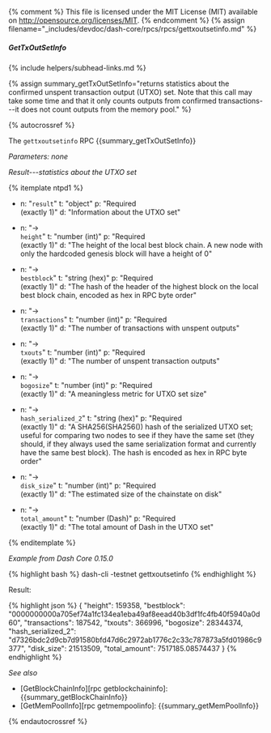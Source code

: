 {% comment %}
This file is licensed under the MIT License (MIT) available on
http://opensource.org/licenses/MIT.
{% endcomment %}
{% assign filename="_includes/devdoc/dash-core/rpcs/rpcs/gettxoutsetinfo.md" %}
<!--__-->

##### GetTxOutSetInfo
{% include helpers/subhead-links.md %}

{% assign summary_getTxOutSetInfo="returns statistics about the confirmed unspent transaction output (UTXO) set. Note that this call may take some time and that it only counts outputs from confirmed transactions---it does not count outputs from the memory pool." %}

{% autocrossref %}

The `gettxoutsetinfo` RPC {{summary_getTxOutSetInfo}}

*Parameters: none*

*Result---statistics about the UTXO set*

{% itemplate ntpd1 %}
- n: "`result`"
  t: "object"
  p: "Required<br>(exactly 1)"
  d: "Information about the UTXO set"

- n: "→<br>`height`"
  t: "number (int)"
  p: "Required<br>(exactly 1)"
  d: "The height of the local best block chain.  A new node with only the hardcoded genesis block will have a height of 0"

- n: "→<br>`bestblock`"
  t: "string (hex)"
  p: "Required<br>(exactly 1)"
  d: "The hash of the header of the highest block on the local best block chain, encoded as hex in RPC byte order"

- n: "→<br>`transactions`"
  t: "number (int)"
  p: "Required<br>(exactly 1)"
  d: "The number of transactions with unspent outputs"

- n: "→<br>`txouts`"
  t: "number (int)"
  p: "Required<br>(exactly 1)"
  d: "The number of unspent transaction outputs"

- n: "→<br>`bogosize`"
  t: "number (int)"
  p: "Required<br>(exactly 1)"
  d: "A meaningless metric for UTXO set size"

- n: "→<br>`hash_serialized_2`"
  t: "string (hex)"
  p: "Required<br>(exactly 1)"
  d: "A SHA256(SHA256()) hash of the serialized UTXO set; useful for comparing two nodes to see if they have the same set (they should, if they always used the same serialization format and currently have the same best block).  The hash is encoded as hex in RPC byte order"

- n: "→<br>`disk_size`"
  t: "number (int)"
  p: "Required<br>(exactly 1)"
  d: "The estimated size of the chainstate on disk"

- n: "→<br>`total_amount`"
  t: "number (Dash)"
  p: "Required<br>(exactly 1)"
  d: "The total amount of Dash in the UTXO set"

{% enditemplate %}

*Example from Dash Core 0.15.0*

{% highlight bash %}
dash-cli -testnet gettxoutsetinfo
{% endhighlight %}

Result:

{% highlight json %}
{
  "height": 159358,
  "bestblock": "0000000000a705ef74a1fc134ea1eba49af8eead40b3df1fc4fb40f5940a0d60",
  "transactions": 187542,
  "txouts": 366996,
  "bogosize": 28344374,
  "hash_serialized_2": "d7326bdc2d9cb7d91580bfd47d6c2972ab1776c2c33c787873a5fd01986c9377",
  "disk_size": 21513509,
  "total_amount": 7517185.08574437
}
{% endhighlight %}

*See also*

* [GetBlockChainInfo][rpc getblockchaininfo]: {{summary_getBlockChainInfo}}
* [GetMemPoolInfo][rpc getmempoolinfo]: {{summary_getMemPoolInfo}}

{% endautocrossref %}
